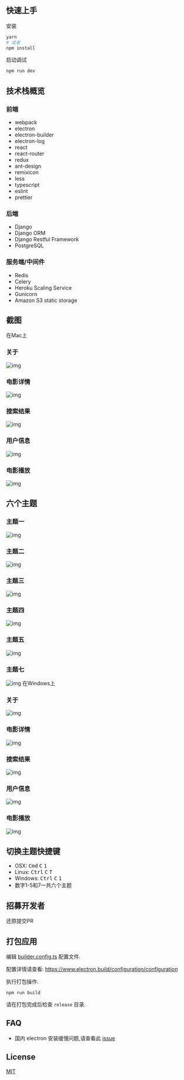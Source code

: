 ## 快速上手

安装

```bash
yarn
# 或者
npm install
```

启动调试

```bash
npm run dev
```

## 技术栈概览


### 前端
- webpack
- electron
- electron-builder
- electron-log
- react
- react-router
- redux
- ant-design
- remixicon
- less
- typescript
- eslint
- prettier
### 后端
- Django
- Django ORM
- Django Restful Framework
- PostgreSQL
### 服务端/中间件
- Redis
- Celery
- Heroku Scaling Service
- Gunicorn
- Amazon S3 static storage


## 截图

在Mac上
### 关于
![img](https://github.com/JIACHENG135/JCPlayer/blob/master/assets/demo-jpg/About.png)
### 电影详情
![img](https://github.com/JIACHENG135/JCPlayer/blob/master/assets/demo-jpg/Details.png)
### 搜索结果
![img](https://github.com/JIACHENG135/JCPlayer/blob/master/assets/demo-jpg/Results.png)
### 用户信息
![img](https://github.com/JIACHENG135/JCPlayer/blob/master/assets/demo-jpg/UserPage.png)
### 电影播放
![img](https://github.com/JIACHENG135/JCPlayer/blob/master/assets/demo-jpg/Play.png)

## 六个主题
### 主题一
![img](https://github.com/JIACHENG135/JCPlayer/blob/master/assets/demo-jpg/Theme1.png)
### 主题二
![img](https://github.com/JIACHENG135/JCPlayer/blob/master/assets/demo-jpg/Theme2.png)
### 主题三
![img](https://github.com/JIACHENG135/JCPlayer/blob/master/assets/demo-jpg/Theme3.png)
### 主题四
![img](https://github.com/JIACHENG135/JCPlayer/blob/master/assets/demo-jpg/Theme4.png)
### 主题五
![img](https://github.com/JIACHENG135/JCPlayer/blob/master/assets/demo-jpg/Theme5.png)
### 主题七
![img](https://github.com/JIACHENG135/JCPlayer/blob/master/assets/demo-jpg/Theme7.png)
在Windows上
### 关于
![img](https://github.com/JIACHENG135/Electron-React-Book-Searcher/blob/master/assets/demo-jpg/Mac%20-%20About.png)
### 电影详情
![img](https://github.com/JIACHENG135/Electron-React-Book-Searcher/blob/master/assets/demo-jpg/Mac%20-%20Search.png)
### 搜索结果
![img](https://github.com/JIACHENG135/Electron-React-Book-Searcher/blob/master/assets/demo-jpg/Mac%20-%20Detail.png)
### 用户信息
![img](https://github.com/JIACHENG135/Electron-React-Book-Searcher/blob/master/assets/demo-jpg/Mac%20-%20UserProfile.png)
### 电影播放
![img](https://github.com/JIACHENG135/Electron-React-Book-Searcher/blob/master/assets/demo-jpg/Mac%20-%20Preview%20PDF.png)

## 切换主题快捷键
- OSX: <kbd>Cmd</kbd> <kbd>C</kbd> <kbd>1</kbd> 
- Linux: <kbd>Ctrl</kbd> <kbd>C</kbd> <kbd>T</kbd>
- Windows: <kbd>Ctrl</kbd> <kbd>C</kbd> <kbd>1</kbd> 
- 数字1-5和7一共六个主题

## 招募开发者
还原提交PR

## 打包应用

编辑 [builder.config.ts](./build/builder.config.ts) 配置文件.

配置详情请查看: https://www.electron.build/configuration/configuration

执行打包操作.

```
npm run build
```

请在打包完成后检查 `release` 目录.

## FAQ

- 国内 electron 安装缓慢问题,请查看此 [issue](https://github.com/Jiacheng/electron-antd/issues/22)

## License

[MIT](./LICENSE)
